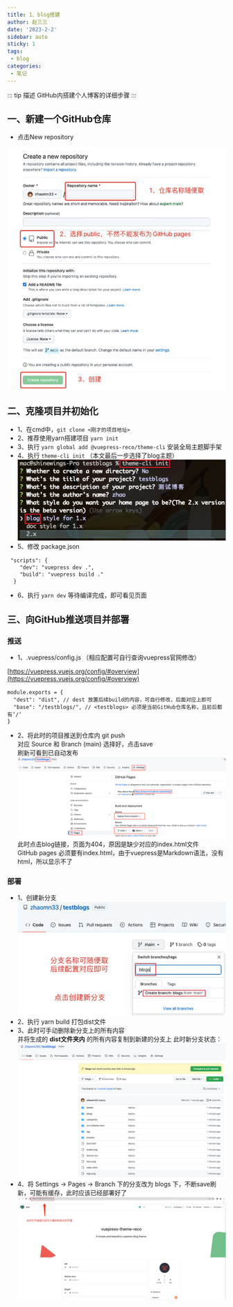 ```yaml
---
title: 1、blog搭建
author: 赵三三
date: '2023-2-2'
sidebar: auto
sticky: 1
tags:
 - blog
categories:
 - 笔记
---
```


::: tip  描述
GitHub内搭建个人博客的详细步骤
:::

## 一、新建一个GitHub仓库
- 点击New repository
<!-- 图片添加： ! + [图片描述 ] + (图片的url 【可以是网络地址、本地地址】) -->
![新建一个GitHub仓库](../../../.vuepress/public/imgs/create-github.png)

## 二、克隆项目并初始化
- 1、在cmd中，`git clone <刚才的项目地址>`
- 2、推荐使用yarn搭建项目 `yarn init`
- 3、执行 `yarn global add @vuepress-reco/theme-cli` 安装全局主题脚手架
- 4、执行 `theme-cli init` （本文最后一步选择了blog主题）
![初始化](../../../.vuepress/public/imgs/init.png)
- 5、修改 package.json
```
 "scripts": {
    "dev": "vuepress dev .",
    "build": "vuepress build ."
  }
```
- 6、执行 `yarn dev` 等待编译完成，即可看见页面
## 三、向GitHub推送项目并部署
### 推送
- 1、.vuepress/config.js （相应配置可自行查询vuepress官网修改）
<!-- 链接添加： [描述 ] + (url) -->
[https://vuepress.vuejs.org/config/#overview](https://vuepress.vuejs.org/config/#overview)
```
module.exports = {
  "dest": "dist", // dest 放置后续build的内容，可自行修改，后面对应上即可
  "base": "/testblogs/", // <testblogs> 必须是当前GitHub仓库名称，且前后都有‘/‘
}
```
- 2、将此时的项目推送到仓库内 git push<br>
对应 Source 和 Branch (main) 选择好，点击save<br>
刷新可看到已自动发布
![githubPages](../../../.vuepress/public/imgs/githubPages.png)
此时点击blog链接，页面为404，原因是缺少对应的index.html文件<br>
GitHub pages 必须要有index.html，由于vuepress是Markdown语法，没有html，所以显示不了
### 部署
- 1、创建新分支<br>
![createBranch](../../../.vuepress/public/imgs/createBranch.png)
- 2、执行 yarn build 打包dist文件
- 3、此时可手动删除新分支上的所有内容<br>
并将生成的 **dist文件夹内** 的所有内容复制到新建的分支上
此时新分支状态：
![blogbranch](../../../.vuepress/public/imgs/blogbranch.png)
- 4、将 Settings -> Pages -> Branch 下的分支改为 blogs 下，不断save刷新，可能有缓存，此时应该已经部署好了
![success](../../../.vuepress/public/imgs/success.png)